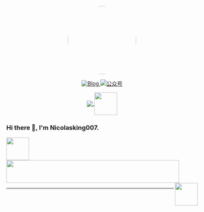 <p align="center">
<img  src="https://nkupp.com/images/avatar.png" style="align:center;width:180px;max-width:180px;height:auto;border-radius:50%;">
<p>
  
<p align="center">
  <a href="https://nkupp.com/">
    <img src="https://img.shields.io/badge/%E5%8D%9A%E5%AE%A2-Blog-brightgreen" alt="Blog">
  </a>
  <a href="#公众号">
    <img src="https://img.shields.io/badge/%E5%85%AC%E4%BC%97%E5%8F%B7-曰坛-blue" alt="公众号">
  </a>
</p>


<div align="center">
  <a href="https://nkupp.com" target="_blank" style="display: inline-block;">
    <img
        src="http://profile-counter.glitch.me/nicolasking007/count.svg"
        align="center"
    />
    <img
        src="https://emojis.slackmojis.com/emojis/images/1643515259/12806/meow_attention.png" width="60" height="60"
        align="center"
    />
  </a>
</div> 

  
### Hi there 👋, I'm Nicolasking007.

<div>
    <img src="https://emojis.slackmojis.com/emojis/images/1643514525/5197/party_blob.gif" width="60" height="60"/> 
    <img src="https://readme-typing-svg.herokuapp.com?font=Fira+Code&pause=1000&color=5894F7&width=490&height=70&lines=Welcome+to+Nicolasking007+Github+Homepage;%E5%B1%B1%E4%B8%8D%E5%90%91%E6%88%91%E8%B5%B0%E6%9D%A5%EF%BC%8C%E6%88%91%E4%BE%BF%E5%90%91%E5%B1%B1%E8%B5%B0%E5%8E%BB;%E6%88%91%E7%9A%84%E5%85%AC%E4%BC%97%E5%8F%B7%EF%BC%9A%E6%9B%B0%E5%9D%9B++" width="455" height="60"/> 
    <img src="https://emojis.slackmojis.com/emojis/images/1643514525/5197/party_blob.gif" width="60" height="60" align="right"/> 
</div>

<!-- [![Ashutosh's github activity graph](https://github-readme-activity-graph.cyclic.app/graph?username=Nicolasking007&bg_color=d1daff&color=5a9e4c&line=4c9e5a&point=403d3d&area=true&hide_border=true)](https://github.com/ashutosh00710/github-readme-activity-graph) -->
--- 

  
<!-- ### My Skill Set
<table><tr><td valign="top" width="33%">



#### Github stats
<div align="center">
<img style="margin: 10px" src="https://github-readme-stats.vercel.app/api?username=nicolasking007&show_icons=true" alt="github stats" />

</div>

</td>
<td valign="top" width="33%">

#### Backend
<div align="center">
<img style="margin: 10px" src="https://profilinator.rishav.dev/skills-assets/python-original.svg" alt="python" height="50" />
<img style="margin: 10px" src="https://profilinator.rishav.dev/skills-assets/linux-original.svg" alt="Linux" height="50" />
<img style="margin: 10px" src="https://profilinator.rishav.dev/skills-assets/nginx-original.svg" alt="Nginx" height="50" />
<img style="margin: 10px" src="https://profilinator.rishav.dev/skills-assets/mongodb-original-wordmark.svg" alt="MongoDB" height="50" />
<img style="margin: 10px" src="https://profilinator.rishav.dev/skills-assets/nodejs-original-wordmark.svg" alt="Node.js" height="50" />
<img style="margin: 10px" src="https://profilinator.rishav.dev/skills-assets/mysql-original-wordmark.svg" alt="MySQL" height="50" />
<img style="margin: 10px" src="https://profilinator.rishav.dev/skills-assets/javascript-original.svg" alt="JavaScript" height="50" />
</div>

</td>
<td valign="top" width="33%">

#### DevOps
<div align="center">
<img style="margin: 10px" src="https://profilinator.rishav.dev/skills-assets/git-scm-icon.svg" alt="Git" height="50" />  
<img style="margin: 10px" src="https://profilinator.rishav.dev/skills-assets/gnu_bash-icon.svg" alt="Bash" height="50" />
<img style="margin: 10px" src="https://profilinator.rishav.dev/skills-assets/mongodb-original-wordmark.svg" alt="MongoDB" height="50" /> 
<img style="margin: 10px" src="https://profilinator.rishav.dev/skills-assets/docker-original-wordmark.svg" alt="Docker" height="50" />  
<img style="margin: 10px" src="https://profilinator.rishav.dev/skills-assets/gitlab.svg" alt="GitLab" height="50" /> 
<img style="margin: 10px" src="https://profilinator.rishav.dev/skills-assets/jenkins-icon.svg" alt="Jenkins" height="50" /> 
<img style="margin: 10px" src="https://profilinator.rishav.dev/skills-assets/grafana.png" alt="Grafana" height="50" />  
<img style="margin: 10px" src="https://profilinator.rishav.dev/skills-assets/influxdb.svg" alt="InfluxDB" height="50" />
</div>
</td>
</tr>
</table> -->









